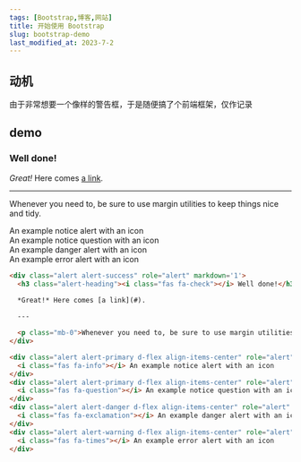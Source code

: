 ```yaml
---
tags: [Bootstrap,博客,网站]
title: 开始使用 Bootstrap
slug: bootstrap-demo
last_modified_at: 2023-7-2
---
```


## 动机

由于非常想要一个像样的警告框，于是随便搞了个前端框架，仅作记录

## demo

<div class="alert alert-success" role="alert" markdown='1'>
  <h3 class="alert-heading"><i class="fas fa-check"></i> Well done!</h3>
  
  *Great!* Here comes [a link](#).

  ---

  <p class="mb-0">Whenever you need to, be sure to use margin utilities to keep things nice and tidy.</p>
</div>

<div class="alert alert-primary d-flex align-items-center" role="alert" markdown='1'>
  <i class="fas fa-info"></i> An example notice alert with an icon
</div>
<div class="alert alert-primary d-flex align-items-center" role="alert" markdown='1'>
  <i class="fas fa-question"></i> An example notice question with an icon
</div>
<div class="alert alert-danger d-flex align-items-center" role="alert" markdown='1'>
  <i class="fas fa-exclamation"></i> An example danger alert with an icon
</div>
<div class="alert alert-warning d-flex align-items-center" role="alert" markdown='1'>
  <i class="fas fa-times"></i> An example error alert with an icon 
</div>

```html
<div class="alert alert-success" role="alert" markdown='1'>
  <h3 class="alert-heading"><i class="fas fa-check"></i> Well done!</h3>
  
  *Great!* Here comes [a link](#).

  ---

  <p class="mb-0">Whenever you need to, be sure to use margin utilities to keep things nice and tidy.</p>
</div>

<div class="alert alert-primary d-flex align-items-center" role="alert" markdown='1'>
  <i class="fas fa-info"></i> An example notice alert with an icon
</div>
<div class="alert alert-primary d-flex align-items-center" role="alert" markdown='1'>
  <i class="fas fa-question"></i> An example notice question with an icon
</div>
<div class="alert alert-danger d-flex align-items-center" role="alert" markdown='1'>
  <i class="fas fa-exclamation"></i> An example danger alert with an icon
</div>
<div class="alert alert-warning d-flex align-items-center" role="alert" markdown='1'>
  <i class="fas fa-times"></i> An example error alert with an icon 
</div>
```
